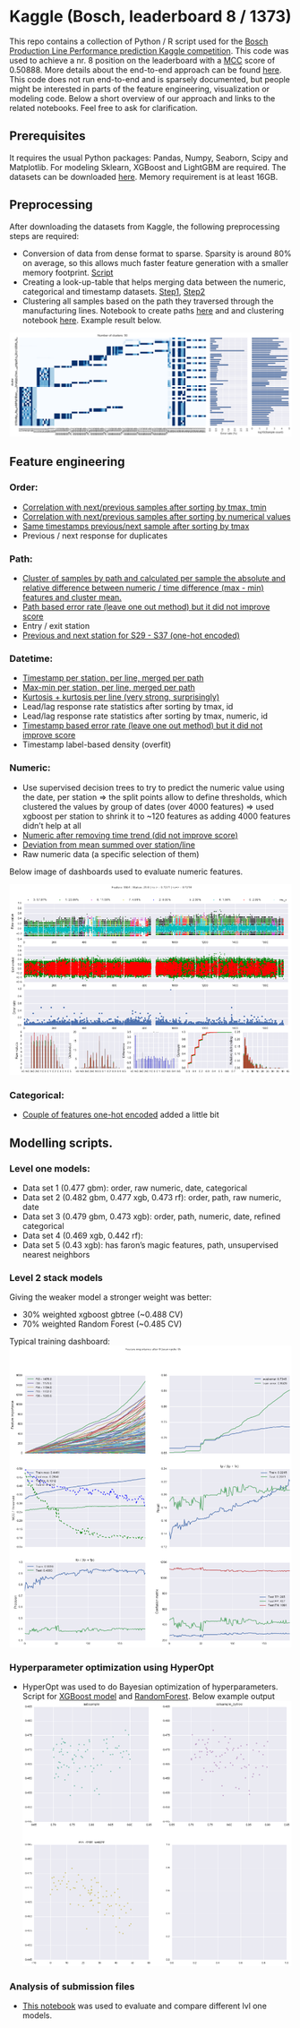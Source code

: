 # Kaggle (Bosch, leaderboard 8 / 1373)
This repo contains a collection of Python / R script used for the [Bosch Production Line Performance prediction Kaggle competition](https://www.kaggle.com/c/bosch-production-line-performance). This code was used to achieve a nr. 8 position on the leaderboard with a [MCC](https://www.kaggle.com/c/bosch-production-line-performance/details/evaluation) score of 0.50888. More details about the end-to-end approach can be found [here](https://www.kaggle.com/c/bosch-production-line-performance/forums/t/25382/8th-place-solution-team-lajmburo). This code does not run end-to-end and is sparsely documented, but people might be interested in parts of the feature engineering, visualization or modeling code. Below a short overview of our approach and links to the related notebooks. Feel free to ask for clarification.

## Prerequisites
It requires the usual Python packages: Pandas, Numpy, Seaborn, Scipy and Matplotlib. For modeling Sklearn, XGBoost and LightGBM are required. The datasets can be downloaded [here](https://www.kaggle.com/c/bosch-production-line-performance/data). Memory requirement is at least 16GB.

## Preprocessing
After downloading the datasets from Kaggle, the following preprocessing steps are required:
- Conversion of data from dense format to sparse. Sparsity is around 80% on average, so this allows much faster feature generation with a smaller memory footprint. [Script](pre_convert_data_to_sparse.ipynb)
- Creating a look-up-table that helps merging data between the numeric, categorical and timestamp datasets. [Step1](pre_create_lookup_table.ipynb), [Step2](pre_create_lookup_table_lines_V2.ipynb)
- Clustering all samples based on the path they traversed through the manufacturing lines. Notebook to create paths [here](pre_path_per_sample.ipynb) and and clustering notebook [here](pre_kmeans_cluster.ipynb). Example result below.

![Clustered paths](images/pre_path_clusters.png)


## Feature engineering
### Order:
- [Correlation with next/previous samples after sorting by tmax, tmin](feature_set_magic.ipynb)
- [Correlation with next/previous samples after sorting by numerical values](feature_set_lead_lag_numeric.ipynb)
- [Same timestamps previous/next sample after sorting by tmax](feature_set_same_line.ipynb)
- Previous / next response for duplicates

### Path:
- [Cluster of samples by path and calculated per sample the absolute and relative difference between numeric / time difference (max - min) features and cluster mean.](feature_set_path.ipynb)
- [Path based error rate (leave one out method) but it did not improve score](feature_set_randomized_loo_time_path.ipynb)
- Entry / exit station
- [Previous and next station for S29 - S37 (one-hot encoded)](feature_set_source_dest_stations.ipynb)

### Datetime:
- [Timestamp per station, per line, merged per path](feature_set_date.ipynb)
- [Max-min per station, per line, merged per path](feature_set_date.ipynb)
- [Kurtosis + kurtosis per line (very strong, surprisingly)](feature_set_timestamp.ipynb)
- Lead/lag response rate statistics after sorting by tmax, id
- Lead/lag response rate statistics after sorting by tmax, numeric, id
- [Timestamp based error rate (leave one out method) but it did not improve score](feat_randomized_loo_time_path.ipynb)
- Timestamp label-based density (overfit)

### Numeric:
- Use supervised decision trees to try to predict the numeric value using the date, per station => the split points allow to define thresholds, which clustered the values by group of dates (over 4000 features) => used xgboost per station to shrink it to ~120 features as adding 4000 features didn’t help at all
- [Numeric after removing time trend (did not improve score)](feature_set_numeric_detrended.ipynb)
- [Deviation from mean summed over station/line](feature_set_numeric.ipynb)
- Raw numeric data (a specific selection of them)

Below image of dashboards used to evaluate numeric features.

![Numeric value](images/numeric.png)

### Categorical:
- [Couple of features one-hot encoded](feature_set_categorical.ipynb) added a little bit


## Modelling scripts.

### Level one models:
- Data set 1 (0.477 gbm): order, raw numeric, date, categorical
- Data set 2 (0.482 gbm, 0.477 xgb, 0.473 rf): order, path, raw numeric, date
- Data set 3 (0.479 gbm, 0.473 xgb): order, path, numeric, date, refined categorical
- Data set 4 (0.469 xgb, 0.442 rf): 
- Data set 5 (0.43 xgb): has faron’s magic features, path, unsupervised nearest neighbors
    
### Level 2 stack models 
Giving the weaker model a stronger weight was better:
- 30% weighted xgboost gbtree (~0.488 CV)
- 70% weighted Random Forest (~0.485 CV)

Typical training dashboard:
![training dashboard](images/monitor.png)

### Hyperparameter optimization using HyperOpt
- HyperOpt was used to do Bayesian optimization of hyperparameters. Script for [XGBoost model](model_hyperopt.ipynb) and [RandomForest](model_hyperopt-stacker.ipynb). Below example output
![HyperOpt](images/model_hyperopt.png)


### Analysis of submission files
- [This notebook](model_submission_analysis.ipynb) was used to evaluate and compare different lvl one models.
